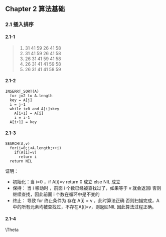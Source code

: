 ## Chapter 2 算法基础

### 2.1 插入排序

#### 2.1-1
>1. 31 41 59 26 41 58  
>2. 31 41 59 26 41 58  
>3. 26 31 41 59 41 58
>4. 26 31 41 41 59 58
>5. 26 31 41 41 58 59

#### 2.1-2
    INSERRT_SORT(A)
      for j=2 to A.length
      key = A[j]
      i = j-1
      while i>0 and A[i]<key
        A[i+1] = A[i]
        i = i-1
      A[i+1] = key

#### 2.1-3
>    
    SEARCH(A,v)
      for(i=0;i<A.length;++i)
        if(A[i]=v)
          return i
      return NIL
证明：
* 初始化：当 i=0 ，if A[i]=v return 0 成立 else NIL 成立  
* 保持： 当 i 移动时 ，前面 i 个数已经被查找过了，如果等于 v 就会返回i 否则继续查找，因此前面 i 个数在循环中是不变的  
* 终止： 导致 for 终止条件为 存在 A[i] = v ，此时算法正确 否则扫描完成，A 中的所有元素均被查找过，不存在A[i]=v，则返回NIL 因此算法过程正确。

#### 2.1-4
\Theta
